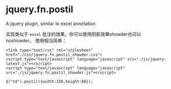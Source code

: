 jquery.fn.postil
================

A jquery plugin, similar to excel annotation

实现类似于 `excel` 批注的效果，你可以使用阴影效果showder也可以noshowder。
使用相当简单：



    <link type="text/css" rel="stylesheet" href="./css/jquery.fn.postil_showder.css">
    <script type="text/javascript" language="javascript" src="./js/jquery-latest.js"></script>
    <script type="text/javascript" language="javascript" src="./js/jquery.fn.postil_showder.js"></script>
    
    $("td").postil({width:150,height:80});





